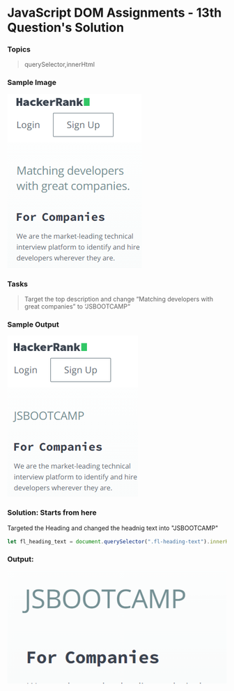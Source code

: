 # JavaScript DOM Assignments - 13th Question's Solution

### **Topics**
>querySelector,innerHtml

### **Sample Image**
![Sample image](./sample%20pics%20of%20dom%20assignments/Pic24.png)

### **Tasks** 
>Target the top description and change “Matching developers with great companies” to ‘JSBOOTCAMP“

### **Sample Output**
![Sample Output](./sample%20pics%20of%20dom%20assignments/Pic25.png)

### **Solution:** Starts from here

Targeted the Heading and changed the headnig text into "JSBOOTCAMP"
```javascript
let fl_heading_text = document.querySelector(".fl-heading-text").innerHTML = "JSBOOTCAMP";
```

### **Output:**

![Output of 13 js dom ](./outputs%20photo%20of%20dom%20assignments/Output_13_js_dom.PNG)